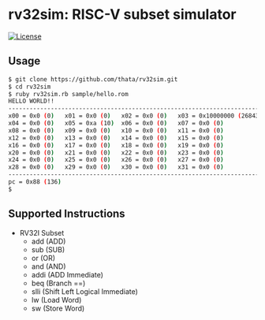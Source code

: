 # rv32sim: RISC-V subset simulator

[![License](https://img.shields.io/badge/license-MIT-blue.svg)](https://raw.githubusercontent.com/d0iasm/rvemu/master/LICENSE)

## Usage

```sh
$ git clone https://github.com/thata/rv32sim.git
$ cd rv32sim
$ ruby rv32sim.rb sample/hello.rom
HELLO WORLD!!
--------------------------------------------------------------------------------
x00 = 0x0 (0)	x01 = 0x0 (0)	x02 = 0x0 (0)	x03 = 0x10000000 (268435456)
x04 = 0x0 (0)	x05 = 0xa (10)	x06 = 0x0 (0)	x07 = 0x0 (0)
x08 = 0x0 (0)	x09 = 0x0 (0)	x10 = 0x0 (0)	x11 = 0x0 (0)
x12 = 0x0 (0)	x13 = 0x0 (0)	x14 = 0x0 (0)	x15 = 0x0 (0)
x16 = 0x0 (0)	x17 = 0x0 (0)	x18 = 0x0 (0)	x19 = 0x0 (0)
x20 = 0x0 (0)	x21 = 0x0 (0)	x22 = 0x0 (0)	x23 = 0x0 (0)
x24 = 0x0 (0)	x25 = 0x0 (0)	x26 = 0x0 (0)	x27 = 0x0 (0)
x28 = 0x0 (0)	x29 = 0x0 (0)	x30 = 0x0 (0)	x31 = 0x0 (0)
--------------------------------------------------------------------------------
pc = 0x88 (136)
$
```

## Supported Instructions
- RV32I Subset
  - add (ADD)
  - sub (SUB)
  - or (OR)
  - and (AND)
  - addi (ADD Immediate)
  - beq (Branch ==)
  - slli (Shift Left Logical Immediate)
  - lw (Load Word)
  - sw (Store Word)

